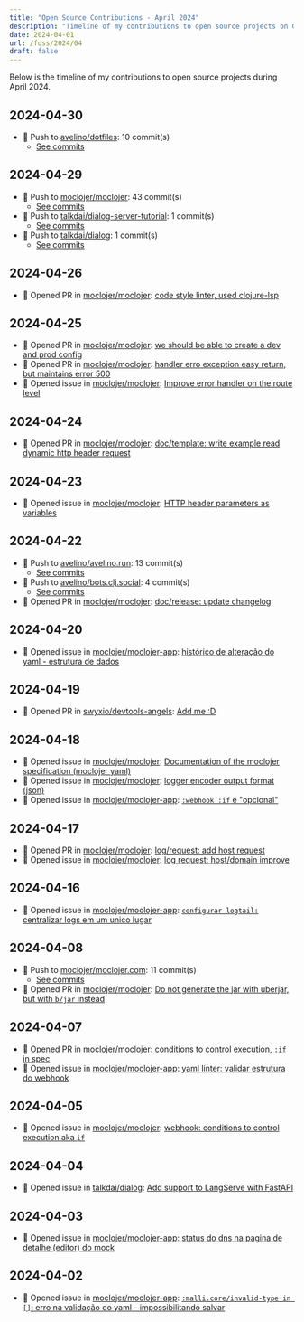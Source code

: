 ```yaml
---
title: "Open Source Contributions - April 2024"
description: "Timeline of my contributions to open source projects on GitHub during April 2024."
date: 2024-04-01
url: /foss/2024/04
draft: false
---
```


Below is the timeline of my contributions to open source projects during April 2024.

## 2024-04-30

- 🔨 Push to [avelino/dotfiles](https://github.com/avelino/dotfiles): 10 commit(s)
  - [See commits](https://github.com/avelino/dotfiles/commits?author=avelino&since=2024-04-30T00:00:00Z&until=2024-04-30T23:59:59Z)

## 2024-04-29

- 🔨 Push to [moclojer/moclojer](https://github.com/moclojer/moclojer): 43 commit(s)
  - [See commits](https://github.com/moclojer/moclojer/commits?author=avelino&since=2024-04-29T00:00:00Z&until=2024-04-29T23:59:59Z)
- 🔨 Push to [talkdai/dialog-server-tutorial](https://github.com/talkdai/dialog-server-tutorial): 1 commit(s)
  - [See commits](https://github.com/talkdai/dialog-server-tutorial/commits?author=avelino&since=2024-04-29T00:00:00Z&until=2024-04-29T23:59:59Z)
- 🔨 Push to [talkdai/dialog](https://github.com/talkdai/dialog): 1 commit(s)
  - [See commits](https://github.com/talkdai/dialog/commits?author=avelino&since=2024-04-29T00:00:00Z&until=2024-04-29T23:59:59Z)

## 2024-04-26

- 🔀 Opened PR in [moclojer/moclojer](https://github.com/moclojer/moclojer): [code style linter, used clojure-lsp](https://github.com/moclojer/moclojer/pull/256)

## 2024-04-25

- 🔀 Opened PR in [moclojer/moclojer](https://github.com/moclojer/moclojer): [we should be able to create a dev and prod config](https://github.com/moclojer/moclojer/pull/255)
- 🔀 Opened PR in [moclojer/moclojer](https://github.com/moclojer/moclojer): [handler erro exception easy return, but maintains error 500](https://github.com/moclojer/moclojer/pull/254)
- 🐛 Opened issue in [moclojer/moclojer](https://github.com/moclojer/moclojer): [Improve error handler on the route level](https://github.com/moclojer/moclojer/issues/253)

## 2024-04-24

- 🔀 Opened PR in [moclojer/moclojer](https://github.com/moclojer/moclojer): [doc/template: write example read dynamic http header request](https://github.com/moclojer/moclojer/pull/252)

## 2024-04-23

- 🐛 Opened issue in [moclojer/moclojer](https://github.com/moclojer/moclojer): [HTTP header parameters as variables](https://github.com/moclojer/moclojer/issues/251)

## 2024-04-22

- 🔨 Push to [avelino/avelino.run](https://github.com/avelino/avelino.run): 13 commit(s)
  - [See commits](https://github.com/avelino/avelino.run/commits?author=avelino&since=2024-04-22T00:00:00Z&until=2024-04-22T23:59:59Z)
- 🔨 Push to [avelino/bots.clj.social](https://github.com/avelino/bots.clj.social): 4 commit(s)
  - [See commits](https://github.com/avelino/bots.clj.social/commits?author=avelino&since=2024-04-22T00:00:00Z&until=2024-04-22T23:59:59Z)
- 🔀 Opened PR in [moclojer/moclojer](https://github.com/moclojer/moclojer): [doc/release: update changelog](https://github.com/moclojer/moclojer/pull/250)

## 2024-04-20

- 🐛 Opened issue in [moclojer/moclojer-app](https://github.com/moclojer/moclojer-app): [histórico de alteração do yaml - estrutura de dados](https://github.com/moclojer/moclojer-app/issues/279)

## 2024-04-19

- 🔀 Opened PR in [swyxio/devtools-angels](https://github.com/swyxio/devtools-angels): [Add me :D](https://github.com/swyxio/devtools-angels/pull/57)

## 2024-04-18

- 🐛 Opened issue in [moclojer/moclojer](https://github.com/moclojer/moclojer): [Documentation of the moclojer specification (moclojer yaml)](https://github.com/moclojer/moclojer/issues/245)
- 🐛 Opened issue in [moclojer/moclojer](https://github.com/moclojer/moclojer): [logger encoder output format (json)](https://github.com/moclojer/moclojer/issues/244)
- 🐛 Opened issue in [moclojer/moclojer-app](https://github.com/moclojer/moclojer-app): [`:webhook :if` é "opcional"](https://github.com/moclojer/moclojer-app/issues/275)

## 2024-04-17

- 🔀 Opened PR in [moclojer/moclojer](https://github.com/moclojer/moclojer): [log/request: add host request](https://github.com/moclojer/moclojer/pull/242)
- 🐛 Opened issue in [moclojer/moclojer](https://github.com/moclojer/moclojer): [log request: host/domain improve](https://github.com/moclojer/moclojer/issues/241)

## 2024-04-16

- 🐛 Opened issue in [moclojer/moclojer-app](https://github.com/moclojer/moclojer-app): [`configurar logtail:` centralizar logs em um unico lugar](https://github.com/moclojer/moclojer-app/issues/273)

## 2024-04-08

- 🔨 Push to [moclojer/moclojer.com](https://github.com/moclojer/moclojer.com): 11 commit(s)
  - [See commits](https://github.com/moclojer/moclojer.com/commits?author=avelino&since=2024-04-08T00:00:00Z&until=2024-04-08T23:59:59Z)
- 🔀 Opened PR in [moclojer/moclojer](https://github.com/moclojer/moclojer): [ Do not generate the jar with uberjar, but with `b/jar` instead](https://github.com/moclojer/moclojer/pull/237)

## 2024-04-07

- 🔀 Opened PR in [moclojer/moclojer](https://github.com/moclojer/moclojer): [conditions to control execution, `:if` in spec](https://github.com/moclojer/moclojer/pull/236)
- 🐛 Opened issue in [moclojer/moclojer-app](https://github.com/moclojer/moclojer-app): [yaml linter: validar estrutura do webhook](https://github.com/moclojer/moclojer-app/issues/267)

## 2024-04-05

- 🐛 Opened issue in [moclojer/moclojer](https://github.com/moclojer/moclojer): [webhook: conditions to control execution aka `if`](https://github.com/moclojer/moclojer/issues/235)

## 2024-04-04

- 🐛 Opened issue in [talkdai/dialog](https://github.com/talkdai/dialog): [Add support to LangServe with FastAPI](https://github.com/talkdai/dialog/issues/170)

## 2024-04-03

- 🐛 Opened issue in [moclojer/moclojer-app](https://github.com/moclojer/moclojer-app): [status do dns na pagina de detalhe (editor) do mock](https://github.com/moclojer/moclojer-app/issues/265)

## 2024-04-02

- 🐛 Opened issue in [moclojer/moclojer-app](https://github.com/moclojer/moclojer-app): [`:malli.core/invalid-type in []`: erro na validação do yaml - impossibilitando salvar](https://github.com/moclojer/moclojer-app/issues/262)

